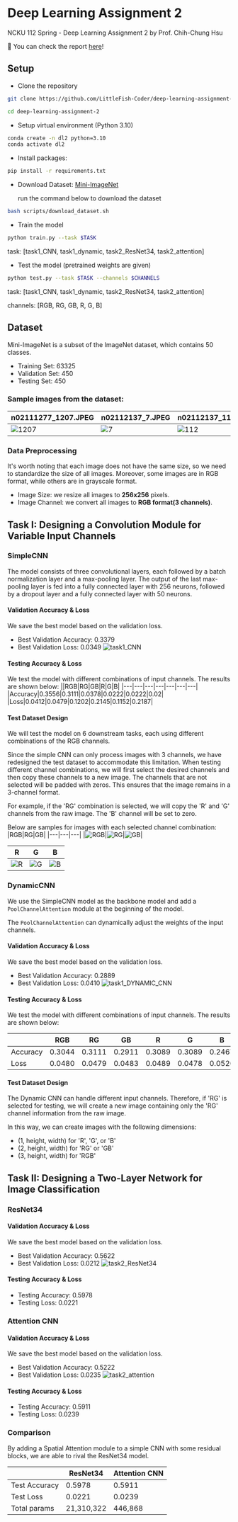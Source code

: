 # Deep Learning Assignment 2
NCKU 112 Spring - Deep Learning Assignment 2 by Prof. Chih-Chung Hsu

📝 You can check the report [here](./document/report.pdf)!

## Setup
- Clone the repository
```bash
git clone https://github.com/LittleFish-Coder/deep-learning-assignment-2.git

cd deep-learning-assignment-2
```
- Setup virtual environment (Python 3.10)
```bash
conda create -n dl2 python=3.10
conda activate dl2
```
- Install packages: 
```bash
pip install -r requirements.txt
```
- Download Dataset: [Mini-ImageNet](https://cchsu.info/files/images.zip)

    run the command below to download the dataset
```bash
bash scripts/download_dataset.sh
```

- Train the model
```bash
python train.py --task $TASK
```

task: [task1_CNN, task1_dynamic, task2_ResNet34, task2_attention]

- Test the model (pretrained weights are given) 
```bash
python test.py --task $TASK --channels $CHANNELS
```
task: [task1_CNN, task1_dynamic, task2_ResNet34, task2_attention]

channels: [RGB, RG, GB, R, G, B]

## Dataset
Mini-ImageNet is a subset of the ImageNet dataset, which contains 50 classes.
- Training Set: 63325
- Validation Set: 450
- Testing Set: 450

### Sample images from the dataset:
|n02111277_1207.JPEG|n02112137_7.JPEG|n02112137_112.JPEG|
|---|---|---|
|![1207](./src/n02111277_1207.JPEG)|![7](./src/n02112137_7.JPEG)|![112](./src/n02112137_112.JPEG)|

### Data Preprocessing 
It's worth noting that each image does not have the same size, so we need to standardize the size of all images. Moreover, some images are in RGB format, while others are in grayscale format.
- Image Size: we resize all images to **256x256** pixels.
- Image Channel: we convert all images to **RGB format(3 channels)**.

## Task I: Designing a Convolution Module for Variable Input Channels

### SimpleCNN

The model consists of three convolutional layers, each followed by a batch normalization layer and a max-pooling layer. The output of the last max-pooling layer is fed into a fully connected layer with 256 neurons, followed by a dropout layer and a fully connected layer with 50 neurons.

#### Validation Accuracy & Loss
We save the best model based on the validation loss.
- Best Validation Accuracy: 0.3379
- Best Validation Loss: 0.0349
![task1_CNN](./plot/task1_CNN.png)

#### Testing Accuracy & Loss
We test the model with different combinations of input channels. The results are shown below:
||RGB|RG|GB|R|G|B|
|---|---|---|---|---|---|---|
|Accuracy|0.3556|0.3111|0.0378|0.0222|0.0222|0.02|
|Loss|0.0412|0.0479|0.1202|0.2145|0.1152|0.2187|

#### Test Dataset Design
We will test the model on 6 downstream tasks, each using different combinations of the RGB channels.

Since the simple CNN can only process images with 3 channels, we have redesigned the test dataset to accommodate this limitation. When testing different channel combinations, we will first select the desired channels and then copy these channels to a new image. The channels that are not selected will be padded with zeros. This ensures that the image remains in a 3-channel format.

For example, if the 'RG' combination is selected, we will copy the 'R' and 'G' channels from the raw image. The 'B' channel will be set to zero.

Below are samples for images with each selected channel combination:
|RGB|RG|GB|
|---|---|---|
|![RGB](./data/RGB/sample_1_RGB.jpg)|![RG](./data/RG/sample_1_RG.jpg)|![GB](./data/GB/sample_1_GB.jpg)|

|R|G|B|
|---|---|---|
|![R](./data/R/sample_1_R.jpg)|![G](./data/G/sample_1_G.jpg)|![B](./data/B/sample_1_B.jpg)|

### DynamicCNN

We use the SimpleCNN model as the backbone model and add a `PoolChannelAttention` module at the beginning of the model. 

The `PoolChannelAttention` can dynamically adjust the weights of the input channels. 
#### Validation Accuracy & Loss
We save the best model based on the validation loss.
- Best Validation Accuracy: 0.2889
- Best Validation Loss: 0.0410
![task1_DYNAMIC_CNN](./plot/task1_DYNAMIC_CNN.png)

#### Testing Accuracy & Loss
We test the model with different combinations of input channels. The results are shown below:

||RGB|RG|GB|R|G|B|
|---|---|---|---|---|---|---|
|Accuracy|0.3044|0.3111|0.2911|0.3089|0.3089|0.2467|
|Loss|0.0480|0.0479|0.0483|0.0489|0.0478|0.0526|

#### Test Dataset Design
The Dynamic CNN can handle different input channels. Therefore, if 'RG' is selected for testing, we will create a new image containing only the 'RG' channel information from the raw image.

In this way, we can create images with the following dimensions:
-	(1, height, width) for 'R', 'G', or 'B'
-	(2, height, width) for 'RG' or 'GB'
-	(3, height, width) for 'RGB'


## Task II: Designing a Two-Layer Network for Image Classification

### ResNet34
#### Validation Accuracy & Loss
We save the best model based on the validation loss.
- Best Validation Accuracy: 0.5622
- Best Validation Loss: 0.0212
![task2_ResNet34](./plot/task2_ResNet34.png)

#### Testing Accuracy & Loss
- Testing Accuracy: 0.5978
- Testing Loss: 0.0221


### Attention CNN
#### Validation Accuracy & Loss
We save the best model based on the validation loss.
- Best Validation Accuracy: 0.5222
- Best Validation Loss: 0.0235
![task2_attention](./plot/task2_attention.png)

#### Testing Accuracy & Loss
- Testing Accuracy: 0.5911
- Testing Loss: 0.0239

### Comparison
By adding a Spatial Attention module to a simple CNN with some residual blocks, we are able to rival the ResNet34 model.

||ResNet34|Attention CNN|
|---|---|---|
|Test Accuracy|0.5978|0.5911|
|Test Loss|0.0221|0.0239|
|Total params|21,310,322|446,868|


